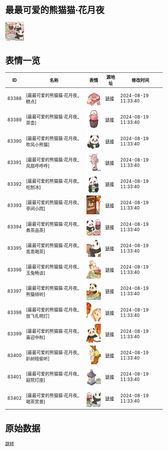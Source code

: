 # 最最可爱的熊猫猫·花月夜

<img src="./cover.png" height="60" alt="cover" />

# 表情一览

|ID|名称|表情|源地址|修改时间|
|----|----|----|----|----|
|83388|[最最可爱的熊猫猫·花月夜_糕点]|<img src="./pic/083388_%5B最最可爱的熊猫猫·花月夜_糕点%5D.png" height="60" alt="糕点"/>|[链接](https://i0.hdslb.com/bfs/garb/cdfce44773443580ef791c937a8546594a8a7083.png)|2024-08-19 11:33:40|
|83389|[最最可爱的熊猫猫·花月夜_茶壶]|<img src="./pic/083389_%5B最最可爱的熊猫猫·花月夜_茶壶%5D.png" height="60" alt="茶壶"/>|[链接](https://i0.hdslb.com/bfs/garb/6faaa09cec09c910a1f3397b9dc2d1af35fac8be.png)|2024-08-19 11:33:40|
|83390|[最最可爱的熊猫猫·花月夜_吹风小熊猫]|<img src="./pic/083390_%5B最最可爱的熊猫猫·花月夜_吹风小熊猫%5D.png" height="60" alt="吹风小熊猫"/>|[链接](https://i0.hdslb.com/bfs/garb/1f24ebb6aae8be98bda89cbdffd7f38cb8285bd2.png)|2024-08-19 11:33:40|
|83391|[最最可爱的熊猫猫·花月夜_风扇呼呼呼]|<img src="./pic/083391_%5B最最可爱的熊猫猫·花月夜_风扇呼呼呼%5D.png" height="60" alt="风扇呼呼呼"/>|[链接](https://i0.hdslb.com/bfs/garb/fad1b2c6d4e4c1a0b36438268ba234ed08c3f312.png)|2024-08-19 11:33:40|
|83392|[最最可爱的熊猫猫·花月夜_吃刨冰]|<img src="./pic/083392_%5B最最可爱的熊猫猫·花月夜_吃刨冰%5D.png" height="60" alt="吃刨冰"/>|[链接](https://i0.hdslb.com/bfs/garb/799e583bd2a9801154d0ea210d6fc232e7115a02.png)|2024-08-19 11:33:40|
|83393|[最最可爱的熊猫猫·花月夜_亭间小院]|<img src="./pic/083393_%5B最最可爱的熊猫猫·花月夜_亭间小院%5D.png" height="60" alt="亭间小院"/>|[链接](https://i0.hdslb.com/bfs/garb/03d7ac945783ed5667463fec57e6016246c7bc86.png)|2024-08-19 11:33:40|
|83394|[最最可爱的熊猫猫·花月夜_煮茶品茶]|<img src="./pic/083394_%5B最最可爱的熊猫猫·花月夜_煮茶品茶%5D.png" height="60" alt="煮茶品茶"/>|[链接](https://i0.hdslb.com/bfs/garb/b025256c2855bd2f22f30cffd7c44792fcefcda3.png)|2024-08-19 11:33:40|
|83395|[最最可爱的熊猫猫·花月夜_乖乖喝茶]|<img src="./pic/083395_%5B最最可爱的熊猫猫·花月夜_乖乖喝茶%5D.png" height="60" alt="乖乖喝茶"/>|[链接](https://i0.hdslb.com/bfs/garb/9c308c71fb8f286067a93a4473d30dd819337ef4.png)|2024-08-19 11:33:40|
|83396|[最最可爱的熊猫猫·花月夜_玉兔畅谈]|<img src="./pic/083396_%5B最最可爱的熊猫猫·花月夜_玉兔畅谈%5D.png" height="60" alt="玉兔畅谈"/>|[链接](https://i0.hdslb.com/bfs/garb/ce328fa1acfe3fd692c486a4eb082c1c9b9d8acb.png)|2024-08-19 11:33:40|
|83397|[最最可爱的熊猫猫·花月夜_熊猫倾听]|<img src="./pic/083397_%5B最最可爱的熊猫猫·花月夜_熊猫倾听%5D.png" height="60" alt="熊猫倾听"/>|[链接](https://i0.hdslb.com/bfs/garb/f4769bbc0c4ac45218f6e17b29fdb9324528b00d.png)|2024-08-19 11:33:40|
|83398|[最最可爱的熊猫猫·花月夜_放飞孔明灯]|<img src="./pic/083398_%5B最最可爱的熊猫猫·花月夜_放飞孔明灯%5D.png" height="60" alt="放飞孔明灯"/>|[链接](https://i0.hdslb.com/bfs/garb/9735acc588ffbbdc4f33b28f998cfee1b9786c8e.png)|2024-08-19 11:33:40|
|83399|[最最可爱的熊猫猫·花月夜_喜迎中秋]|<img src="./pic/083399_%5B最最可爱的熊猫猫·花月夜_喜迎中秋%5D.png" height="60" alt="喜迎中秋"/>|[链接](https://i0.hdslb.com/bfs/garb/c7bda0580b0c28cba28a5b672b6dc49a8f0c65c3.png)|2024-08-19 11:33:40|
|83400|[最最可爱的熊猫猫·花月夜_趴树枝偷听]|<img src="./pic/083400_%5B最最可爱的熊猫猫·花月夜_趴树枝偷听%5D.png" height="60" alt="趴树枝偷听"/>|[链接](https://i0.hdslb.com/bfs/garb/d6bda9779c8a8f80582472e02d54964c86ab2108.png)|2024-08-19 11:33:40|
|83401|[最最可爱的熊猫猫·花月夜_庭院灯座]|<img src="./pic/083401_%5B最最可爱的熊猫猫·花月夜_庭院灯座%5D.png" height="60" alt="庭院灯座"/>|[链接](https://i0.hdslb.com/bfs/garb/7a5d2a11616097b6b8d63d6a380aade9306103f6.png)|2024-08-19 11:33:40|
|83402|[最最可爱的熊猫猫·花月夜_喝茶赏景]|<img src="./pic/083402_%5B最最可爱的熊猫猫·花月夜_喝茶赏景%5D.png" height="60" alt="喝茶赏景"/>|[链接](https://i0.hdslb.com/bfs/garb/ce067e96ef533633f7ed024999525c7e771e6251.png)|2024-08-19 11:33:40|

# 原始数据

[跳转](./raw.json)


